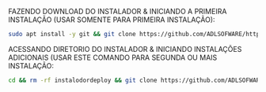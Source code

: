 FAZENDO DOWNLOAD DO INSTALADOR & INICIANDO A PRIMEIRA INSTALAÇÃO (USAR SOMENTE PARA PRIMEIRA INSTALAÇÃO):

```bash
sudo apt install -y git && git clone https://github.com/ADLSOFWARE/https-github.com-ADLSOFWARE-instalodordeploy.git && sudo chmod -R 777 instalodordeploy && cd instalodordeploy&& sudo ./install_primaria
```

ACESSANDO DIRETORIO DO INSTALADOR & INICIANDO INSTALAÇÕES ADICIONAIS (USAR ESTE COMANDO PARA SEGUNDA OU MAIS INSTALAÇÃO:
```bash
cd && rm -rf instalodordeploy && git clone https://github.com/ADLSOFWARE/https-github.com-ADLSOFWARE-instalodordeploy.git && sudo chmod -R 777 instalodordeploy && cd instalodordeploy && sudo ./install_instancia
```

